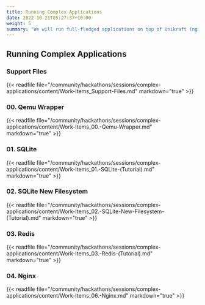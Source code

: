 ```yaml
---
title: Running Complex Applications
date: 2022-10-21T05:27:37+10:00
weight: 5
summary: "We will run full-fledged applications on top of Unikraft (nginx, redis, sqlite). Expected time: 75min."
---
```


## Running Complex Applications

### Support Files

{{< readfile file="/community/hackathons/sessions/complex-applications/content/Work-Items_Support-Files.md" markdown="true" >}}

### 00. Qemu Wrapper

{{< readfile file="/community/hackathons/sessions/complex-applications/content/Work-Items_00.-Qemu-Wrapper.md" markdown="true" >}}


### 01. SQLite

{{< readfile file="/community/hackathons/sessions/complex-applications/content/Work-Items_01.-SQLite-(Tutorial).md" markdown="true" >}}

### 02. SQLite New Filesystem

{{< readfile file="/community/hackathons/sessions/complex-applications/content/Work-Items_02.-SQLite-New-Filesystem-(Tutorial).md" markdown="true" >}}

### 03. Redis

{{< readfile file="/community/hackathons/sessions/complex-applications/content/Work-Items_03.-Redis-(Tutorial).md" markdown="true" >}}

### 04. Nginx

{{< readfile file="/community/hackathons/sessions/complex-applications/content/Work-Items_06.-Nginx.md" markdown="true" >}}
